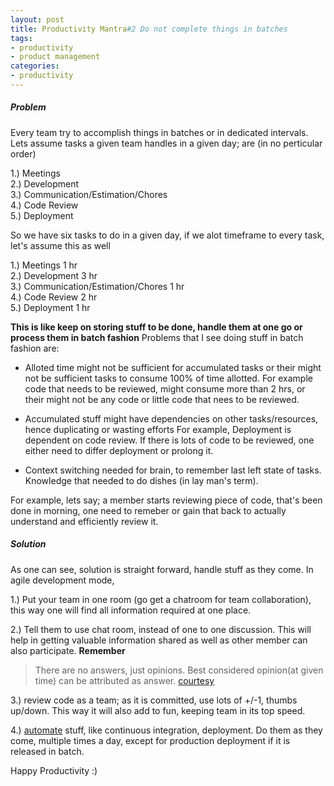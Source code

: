 ```yaml
---
layout: post
title: Productivity Mantra#2 Do not complete things in batches
tags:
- productivity
- product management
categories:
- productivity
---
```


##### Problem

Every team try to accomplish things in batches or in dedicated intervals. Lets assume tasks a given team handles in a given day; are (in no perticular order)

1.) Meetings  
2.) Development  
3.) Communication/Estimation/Chores     
4.) Code Review  
5.) Deployment  

So we have six tasks to do in a given day, if we alot timeframe to every task, let's assume this as well

1.) Meetings                            1 hr  
2.) Development                         3 hr  
3.) Communication/Estimation/Chores     1 hr  
4.) Code Review                         2 hr  
5.) Deployment                          1 hr  

**This is like keep on storing stuff to be done, handle them at one go or process them in batch fashion** Problems that I see doing stuff in batch fashion are:

* Alloted time might not be sufficient for accumulated tasks or their might not be sufficient tasks to consume 100% of time allotted.
For example code that needs to be reviewed, might consume more than 2 hrs, or their might not be any code or little code that nees to be reviewed.

* Accumulated stuff might have dependencies on other tasks/resources, hence duplicating or wasting efforts
For example, Deployment is dependent on code review. If there is lots of code to be reviewed, one either need to differ deployment or prolong it.

* Context switching needed for brain, to remember last left state of tasks. Knowledge that needed to do dishes (in lay man's term).

For example, lets say; a member starts reviewing piece of code, that's been done in morning, one need to remeber or gain that back to actually understand and efficiently review it.

##### Solution

As one can see, solution is straight forward, handle stuff as they come. In agile development mode, 

1.) Put your team in one room (go get a chatroom for team collaboration), this way one will find all information required at one place. 

2.) Tell them to use chat room, instead of one to one discussion. This will help in getting valuable information shared as well as other member can also participate. **Remember**

> There are no answers, just opinions. Best considered opinion(at given time) can be attributed as answer. [courtesy](http://blog.bagwanpankaj.com)

3.) review code as a team; as it is committed, use lots of +/-1, thumbs up/down. This way it will also add to fun, keeping team in its top speed.

4.) [automate](/404.html) stuff, like continuous integration, deployment. Do them as they come, multiple times a day, except for production deployment if it is released in batch.

Happy Productivity :)


